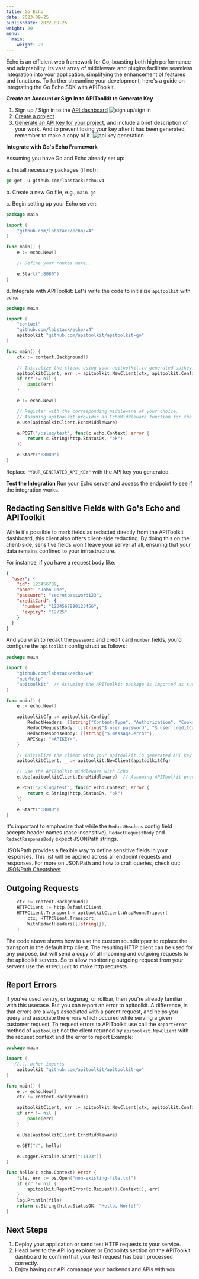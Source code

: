 ```yaml
---
title: Go Echo
date: 2023-09-25
publishdate: 2022-09-25
weight: 20
menu:
  main:
    weight: 20
---
```


Echo is an efficient web framework for Go, boasting both high performance and adaptability. Its vast array of middleware and plugins facilitate seamless integration into your application, simplifying the enhancement of features and functions. To further streamline your development, here's a guide on integrating the Go Echo SDK with APIToolkit.

**Create an Account or Sign In to APIToolkit to Generate Key**

1. Sign up / Sign in to the [API dashboard](https://app.apitoolkit.io)
   ![sign up/sign in](./signin.png)
2. [Create a project](/docs/dashboard/creating-a-project/)
3. [Generate an API key for your project](/docs/dashboard/generating-api-keys), and include a brief description of your work. And to prevent losing your key after it has been generated, remember to make a copy of it.
   ![api key generation](api-key-generation.png)
   
**Integrate with Go's Echo Framework**

Assuming you have Go and Echo already set up:

a. Install necessary packages (if not):

```go
go get -u github.com/labstack/echo/v4
```

b. Create a new Go file, e.g., `main.go`

c. Begin setting up your Echo server:

```go
package main

import (
	"github.com/labstack/echo/v4"
)

func main() {
	e := echo.New()

	// Define your routes here...

	e.Start(":8080")
}
```

d. Integrate with APIToolkit:
Let's write the code to initialize `apitoolkit` with `echo`:

```go
package main

import (
	"context"
	"github.com/labstack/echo/v4"
	apitoolkit "github.com/apitoolkit/apitoolkit-go"
)

func main() {
	ctx := context.Background()

	// Initialize the client using your apitoolkit.io generated apikey
	apitoolkitClient, err := apitoolkit.NewClient(ctx, apitoolkit.Config{APIKey: "<APIKEY>"})
	if err != nil {
		panic(err)
	}

	e := echo.New()

	// Register with the corresponding middleware of your choice.
	// Assuming apitoolkit provides an EchoMiddleware function for the echo framework.
	e.Use(apitoolkitClient.EchoMiddleware)

	e.POST("/:slug/test", func(c echo.Context) error {
		return c.String(http.StatusOK, "ok")
	})

	e.Start(":8080")
}
```

Replace `"YOUR_GENERATED_API_KEY"` with the API key you generated.

**Test the Integration**
Run your Echo server and access the endpoint to see if the integration works.

## Redacting Sensitive Fields with Go's Echo and APIToolkit

While it's possible to mark fields as redacted directly from the APIToolkit dashboard, this client also offers client-side redacting. By doing this on the client-side, sensitive fields won't leave your server at all, ensuring that your data remains confined to your infrastructure.

For instance, if you have a request body like:

```json
{
  "user": {
    "id": 123456789,
    "name": "John Doe",
    "password": "secretpassword123",
    "creditCard": {
      "number": "1234567890123456",
      "expiry": "12/25"
    }
  }
}
```

And you wish to redact the `password` and credit card `number` fields, you'd configure the `apitoolkit` config struct as follows:

```go
package main

import (
	"github.com/labstack/echo/v4"
	"net/http"
	"apitoolkit"  // Assuming the APIToolkit package is imported as such
)

func main() {
	e := echo.New()

	apitoolkitCfg := apitoolkit.Config{
        RedactHeaders: []string{"Content-Type", "Authorization", "Cookies"}, // Redacting both request and response headers
        RedactRequestBody: []string{"$.user.password", "$.user.creditCard.number"},
        RedactResponseBody: []string{"$.message.error"},
        APIKey: "<APIKEY>",
    }

	// Initialize the client with your apitoolkit.io generated API key
	apitoolkitClient, _ := apitoolkit.NewClient(apitoolkitCfg)

	// Use the APIToolkit middleware with Echo
	e.Use(apitoolkitClient.EchoMiddleware)  // Assuming APIToolkit provides such a middleware. Replace with the actual function if different.

	e.POST("/:slug/test", func(c echo.Context) error {
		return c.String(http.StatusOK, "ok")
	})

	e.Start(":8080")
}
```

It's important to emphasize that while the `RedactHeaders` config field accepts header names (case insensitive), `RedactRequestBody` and `RedactResponseBody` expect JSONPath strings.

JSONPath provides a flexible way to define sensitive fields in your responses. This list will be applied across all endpoint requests and responses. For more on JSONPath and how to craft queries, check out: [JSONPath Cheatsheet](https://lzone.de/cheat-sheet/JSONPath)

## Outgoing Requests

```go
    ctx := context.Background()
    HTTPClient := http.DefaultClient
    HTTPClient.Transport = apitoolkitClient.WrapRoundTripper(
        ctx, HTTPClient.Transport,
        WithRedactHeaders([]string{}),
    )

```

The code above shows how to use the custom roundtripper to replace the transport in the default http client.
The resulting HTTP client can be used for any purpose, but will send a copy of all incoming and outgoing requests
to the apitoolkit servers. So to allow monitoring outgoing request from your servers use the `HTTPClient` to make http requests.

## Report Errors

If you've used sentry, or bugsnag, or rollbar, then you're already familiar with this usecase.
But you can report an error to apitoolkit. A difference, is that errors are always associated with a parent request, and helps you query and associate the errors which occured while serving a given customer request. To request errors to APIToolkit use call the `ReportError` method of `apitoolkit` not the client returned by `apitoolkit.NewClient` with the request context and the error to report
Example:

```go
package main

import (
   //... other imports
  	apitoolkit "github.com/apitoolkit/apitoolkit-go"
)

func main() {
	e := echo.New()
	ctx := context.Background()

	apitoolkitClient, err := apitoolkit.NewClient(ctx, apitoolkit.Config{APIKey: "<API_KEY>"})
	if err != nil {
		panic(err)
	}

	e.Use(apitoolkitClient.EchoMiddleware)

	e.GET("/", hello)

	e.Logger.Fatal(e.Start(":1323"))
}

func hello(c echo.Context) error {
	file, err := os.Open("non-existing-file.txt")
	if err != nil {
		apitoolkit.ReportError(c.Request().Context(), err)
	}
	log.Println(file)
	return c.String(http.StatusOK, "Hello, World!")
}

```

## Next Steps

1. Deploy your application or send test HTTP requests to your service.
2. Head over to the API log explorer or Endpoints section on the APIToolkit dashboard to confirm that your test request has been processed correctly.
3. Enjoy having our API comanage your backends and APIs with you.
